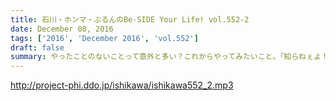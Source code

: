 ```yaml
---
title: 石川・ホンマ・ぶるんのBe-SIDE Your Life! vol.552-2
date: December 08, 2016
tags: ['2016', 'December 2016', 'vol.552']
draft: false
summary: やったことのないことって意外と多い？これからやってみたいこと。「知らねぇよ！人生相談・前半」SAITO
---
```


http://project-phi.ddo.jp/ishikawa/ishikawa552_2.mp3
